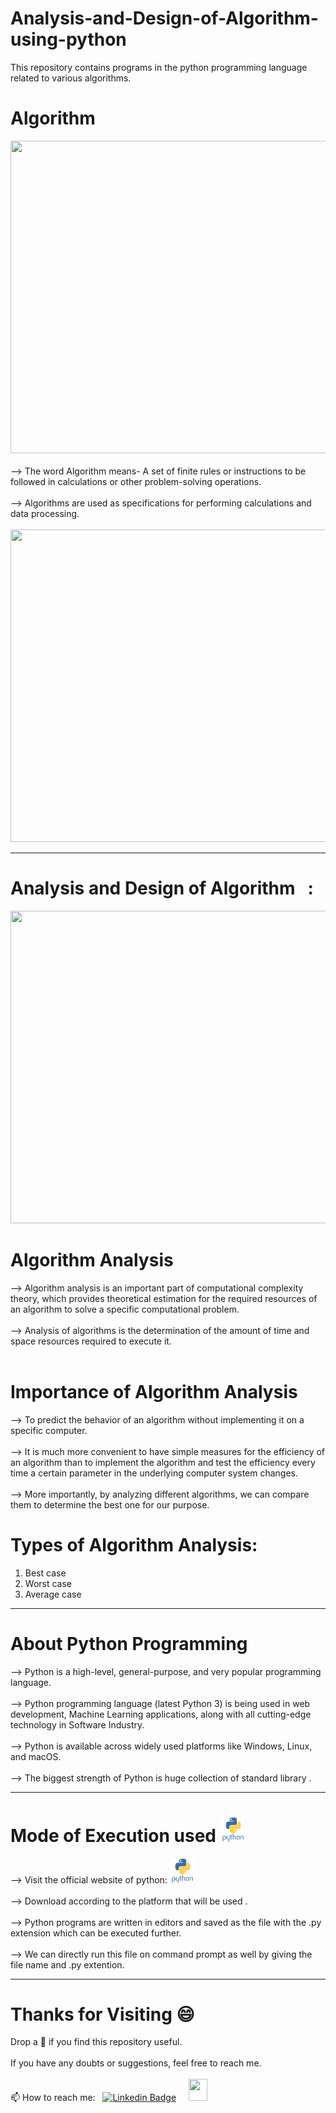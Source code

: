 # Analysis-and-Design-of-Algorithm-using-python
This repository contains programs in the python programming language related to various algorithms.

<h1>Algorithm</h1>
<img src= "https://github.com/madhurimarawat/Analysis-Design-of-Algorithm-using-python/assets/105432776/8dd1eba2-8dc1-4691-913c-1ac195b16395" height=500px width=700>
<br><br>
--> The word Algorithm means-  A set of finite rules or instructions to be followed in calculations or other problem-solving operations.<br><br>
--> Algorithms are used as specifications for performing calculations and data processing. <br><br>


<img src= "https://github.com/madhurimarawat/Analysis-Design-of-Algorithm-using-python/assets/105432776/e6029da5-6808-4bcf-9316-a71601e9084e" height=500px width=700px>

---

# Analysis and Design of Algorithm  &nbsp; :
<img src= "https://github.com/madhurimarawat/Analysis-Design-of-Algorithm-using-python/assets/105432776/aca0e05b-96f1-4eb3-a55e-41bc36eadccb" height=500px width=700px>
<h1>Algorithm Analysis</h1>
--> Algorithm analysis is an important part of computational complexity theory, which provides theoretical estimation for the required resources of an algorithm to solve a specific computational problem.<br><br>
--> Analysis of algorithms is the determination of the amount of time and space resources required to execute it.<br><br>

<h1>Importance of Algorithm Analysis</h1>
--> To predict the behavior of an algorithm without implementing it on a specific computer.<br><br>
--> It is much more convenient to have simple measures for the efficiency of an algorithm than to implement the algorithm and test the efficiency every time a certain parameter in the underlying computer system changes.<br><br>
--> More importantly, by analyzing different algorithms, we can compare them to determine the best one for our purpose.<br>
<h1>Types of Algorithm Analysis:</h1>
<ol>
<li>Best case</li>
<li>Worst case</li>
<li>Average case</li></ol>

---

# About Python Programming
--> Python is a high-level, general-purpose, and very popular programming language.<br><br>
--> Python programming language (latest Python 3) is being used in web development, Machine Learning applications, along with all cutting-edge technology in Software Industry.<br><br>
--> Python is available across widely used platforms like Windows, Linux, and macOS.<br><br>
--> The biggest strength of Python is huge collection of standard library .<br>

---


# Mode of Execution used <img src="https://github.com/devicons/devicon/blob/master/icons/python/python-original-wordmark.svg" title="Python" alt="python language" width="40" height="40"> 

--> Visit the official website of python:  <a href="https://www.python.org/downloads/"><img src="https://github.com/devicons/devicon/blob/master/icons/python/python-original-wordmark.svg" title="Python" alt="python language" width="40" height="40"> </a> <br><br>
--> Download according to the platform that will be used . <br><br>
--> Python programs are written in editors and saved as the file with the .py extension which can be executed further. <br>
<br>
--> We can directly run this file on command prompt as well by giving the file name and .py extention.

---

# Thanks for Visiting 😄

Drop a 🌟 if you find this repository useful.<br><br>
If you have any doubts or suggestions, feel free to reach me.<br><br>
📫 How to reach me:  &nbsp; [![Linkedin Badge](https://img.shields.io/badge/-madhurima-blue?style=flat&logo=Linkedin&logoColor=white)](https://www.linkedin.com/in/madhurima-rawat/) &nbsp; &nbsp;
<a href ="mailto:rawatmadhurima@gmail.com"><img src="https://www.freepnglogos.com/uploads/arrow-with-e-mail-logo-png-7.png" height=35 width=30 > </a>
